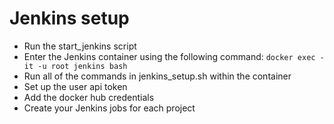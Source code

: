 # Jenkins setup

* Run the start_jenkins script
* Enter the Jenkins container using the following command:
`docker exec -it -u root jenkins bash`
* Run all of the commands in jenkins_setup.sh within the container
* Set up the user api token
* Add the docker hub credentials
* Create your Jenkins jobs for each project

